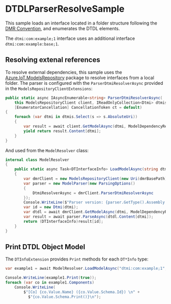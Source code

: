 # DTDLParserResolveSample

This sample loads an interface located in a folder structure following the [DMR Convention](https://github.com/Azure/iot-plugandplay-models-tools/wiki/Resolution-Convention), and enumerates the DTDL elements.

The `dtmi:com:example;1` interface uses an additional interface `dtmi:com:example:base;1`. 

## Resolving extenal references

To resolve external dependencies, this sample uses the [Azure.IoT.ModelsRepository](https://www.nuget.org/packages/Azure.IoT.ModelsRepository) package  to resolve interfaces from a local folder. The parser is configured with the `ParserDtmiResolverAsync` provided in the `ModelsRepositoryClientExtensions`:

```cs
public static async IAsyncEnumerable<string> ParserDtmiResolverAsync(
    this ModelsRepositoryClient client, IReadOnlyCollection<Dtmi> dtmis,
    [EnumeratorCancellation] CancellationToken ct = default)
{
    foreach (var dtmi in dtmis.Select(s => s.AbsoluteUri))
    {
        var result = await client.GetModelAsync(dtmi, ModelDependencyResolution.Disabled, ct);
        yield return result.Content[dtmi];
    }
}
``` 

And used from the `ModelResolver` class:

```cs
internal class ModelResolver
{
    public static async Task<DTInterfaceInfo> LoadModelAsync(string dtmi, string dmrBasePath)
    {
        var dmrClient = new ModelsRepositoryClient(new Uri(dmrBasePath));
        var parser = new ModelParser(new ParsingOptions()
        {
            DtmiResolverAsync = dmrClient.ParserDtmiResolverAsync
        });
        Console.WriteLine($"Parser version: {parser.GetType().Assembly.FullName}\n Resolving from: {new DirectoryInfo(dmrBasePath).FullName}");
        var id = new Dtmi(dtmi);
        var dtdl = await dmrClient.GetModelAsync(dtmi, ModelDependencyResolution.Disabled);
        var result = await parser.ParseAsync(dtdl.Content[dtmi]);
        return (DTInterfaceInfo)result[id];
    }
}
```


## Print DTDL Object Model

The `DTInfoExtension` provides `Print` methods for each `DT*Info` type:

```cs
var example1 = await ModelResolver.LoadModelAsync("dtmi:com:example;1", basePath);

Console.WriteLine(example1.Print(true));
foreach (var co in example1.Components) 
    Console.WriteLine(
        $"[Co] {co.Value.Name} ({co.Value.Schema.Id}) \n" +
          $"{co.Value.Schema.Print()}\n");
```